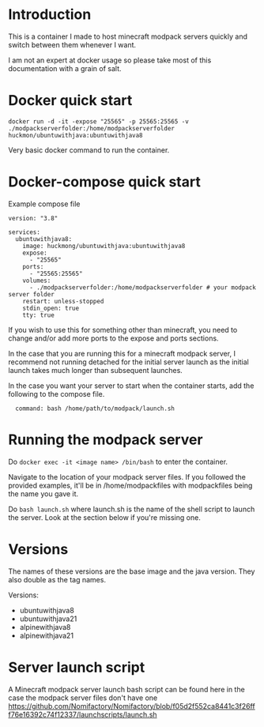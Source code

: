 # Introduction

This is a container I made to host minecraft modpack servers quickly and switch between them whenever I want.

I am not an expert at docker usage so please take most of this documentation with a grain of salt.

# Docker quick start

``docker run -d -it -expose "25565" -p 25565:25565 -v ./modpackserverfolder:/home/modpackserverfolder huckmon/ubuntuwithjava:ubuntuwithjava8``

Very basic docker command to run the container.
# Docker-compose quick start

Example compose file 

```
version: "3.8"

services:
  ubuntuwithjava8:
    image: huckmong/ubuntuwithjava:ubuntuwithjava8
    expose:
      - "25565"
    ports:
      - "25565:25565"
    volumes:
      - ./modpackserverfolder:/home/modpackserverfolder # your modpack server folder
    restart: unless-stopped
    stdin_open: true
    tty: true

```

If you wish to use this for something other than minecraft, you need to change and/or add more ports to the expose and ports sections.

In the case that you are running this for a minecraft modpack server, I recommend not running detached for the initial server launch as the initial launch takes much longer than subsequent launches.

In the case you want your server to start when the container starts, add the following to the compose file.
```
  command: bash /home/path/to/modpack/launch.sh
```

# Running the modpack server

Do ``docker exec -it <image name> /bin/bash`` to enter the container.

Navigate to the location of your modpack server files. If you followed the provided examples, it'll be in /home/modpackfiles with modpackfiles being the name you gave it.

Do ``bash launch.sh`` where launch.sh is the name of the shell script to launch the server. Look at the section below if you're missing one.

# Versions

The names of these versions are the base image and the java version. They also double as the tag names.

Versions:
- ubuntuwithjava8
- ubuntuwithjava21
- alpinewithjava8
- alpinewithjava21

# Server launch script

A Minecraft modpack server launch bash script can be found here in the case the modpack server files don't have one
https://github.com/Nomifactory/Nomifactory/blob/f05d2f552ca8441c3f26fff76e16392c74f12337/launchscripts/launch.sh